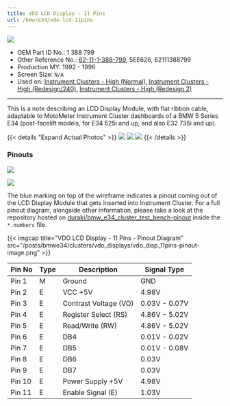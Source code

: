 ```yaml
---
title: VDO LCD Display - 11 Pins
url: /bmw/e34/vdo-lcd-11pins
---
```


![](https://i.imgur.com/L75nTjF.png)

* OEM Part ID No.: 1 388 799
* Other Reference No.: [62-11-1-388-799](http://bmwfans.info/parts-catalog/62111388799), 5EE626, 62111388799
* Production MY: 1992 - 1996
* Screen Size: `N/A`
* Used on: [Instrument Clusters - High (Normal)](/bmw/clusters/high-normal), [Instrument Clusters - High (Redesign/240)](/bmw/clusters/high-redesign), [Instrument Clusters - High (Redesign 2)](/bmw/clusters/high-redesign-2)

---

This is a note describing an LCD Display Module, with flat ribbon cable, adaptable to MotoMeter Instrument Cluster dashboards of a BMW 5 Series E34 (post-facelift models, for E34 525i and up, and also E32 735i and up).

{{< details "Expand Actual Photos" >}}
![](https://i.imgur.com/J85JaTO.png)
![](https://i.imgur.com/zXHSD9k.jpeg)
![](https://i.imgur.com/DskC967.jpeg)
{{< /details >}}

### Pinouts

![](https://i.imgur.com/VWssd7M.png)

![](https://i.imgur.com/H8gQkas.png)

The blue marking on top of the wireframe indicates a pinout coming out of the LCD Display Module that gets inserted into Instrument Cluster. For a full pinout diagram, alongside other information, please take a look at the repository hosted on [duraki/bmw_e34_cluster_test_bench-pinout](https://github.com/duraki/bmw_e34_cluster_test_bench-pinout) inside the `*.numbers` file.

{{< imgcap title="VDO LCD Display - 11 Pins - Pinout Diagram" src="/posts/bmwe34/clusters/vdo_displays/vdo_disp_11pins-pinout-image.png" >}}

| **Pin No**  | **Type** | **Description**         | **Signal Type**    |
|----------|----------|-------------------------|--------------------|
| Pin 1    | M        | Ground                  | GND                |
| Pin 2    | E        | VCC +5V                 | 4.98V              |
| Pin 3    | E        | Contrast Voltage (VO)   | 0.03V - 0.07V      |
| Pin 4    | E        | Register Select (RS)    | 4.86V - 5.02V      |
| Pin 5    | E        | Read/Write (RW)         | 4.86V - 5.02V      |
| Pin 6    | E        | DB4                     | 0.01V - 0.02V      |
| Pin 7    | E        | DB5                     | 0.01V - 0.08V      |
| Pin 8    | E        | DB6                     | 0.03V              |
| Pin 9    | E        | DB7                     | 0.03V              |
| Pin 10   | E        | Power Supply +5V        | 4.98V              |
| Pin 11   | E        | Enable Signal (E)       | 1.03V              |
